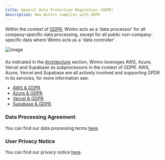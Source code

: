 ```yaml
---
title: General Data Protection Regulation (GDPR)
description: How Wintro complies with GDPR
---
```


Within the context of [GDPR](https://en.wikipedia.org/wiki/General_Data_Protection_Regulation), Wintro acts as a ‘data processor’ for all company-specific data processing, except for all public non-company-specific data where Wintro acts as a 'data controller' .

<!-- ![image](https://docs.uman.ai/images/architecture/data-processor.png) -->
![image](/information_flow.png)

### 

As indicated in the [Architecture](/security-compliance/architecture) section, Wintro leverages AWS, Azure, Vercel and Supabase as subprocessors in the context of GDPR. AWS, Azure, Vercel and Supabase are all actively involved and supporting GPDR in its services, for more information see:

*   [AWS & GDPR](https://aws.amazon.com/compliance/gdpr-center/).
*   [Azure & GDPR](https://www.microsoft.com/en-us/trust-center/privacy/gdpr-overview).
*   [Vercel & GDPR](https://vercel.com/docs/security#gdpr).
*   [Supabase & GDPR](https://supabase.com/downloads/docs/Supabase+DPA+231211.pdf).

### Data Processing Agreement

You can find our data processing terms [here](https://docs.google.com/document/d/1jrv_7FW57t158biDY9kbU6fBTFaG32rn/edit?usp=sharing&ouid=116273770943708002060&rtpof=true&sd=true).

### User Privacy Notice

You can find our privacy notice [here](https://www.wintro.ai/privacy-notice).
